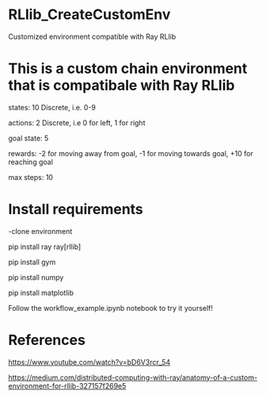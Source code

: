 # RLlib_CreateCustomEnv
Customized environment compatible with Ray RLlib


# This is a custom chain environment that is compatibale with Ray RLlib 

states: 10 Discrete, i.e. 0-9

actions: 2 Discrete, i.e 0 for left, 1 for right

goal state: 5

rewards: -2 for moving away from goal, -1 for moving towards goal, +10 for reaching goal

max steps: 10


# Install requirements


-clone environment

pip install ray ray[rllib]

pip install gym

pip install numpy

pip install matplotlib


Follow the workflow_example.ipynb notebook to try it yourself!



# References
https://www.youtube.com/watch?v=bD6V3rcr_54

https://medium.com/distributed-computing-with-ray/anatomy-of-a-custom-environment-for-rllib-327157f269e5
